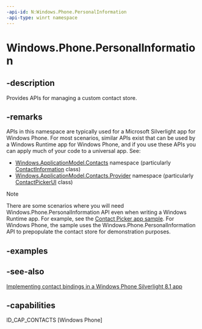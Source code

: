 ```yaml
---
-api-id: N:Windows.Phone.PersonalInformation
-api-type: winrt namespace
---
```


# Windows.Phone.PersonalInformation

## -description
Provides APIs for managing a custom contact store.

## -remarks
APIs in this namespace are typically used for a Microsoft Silverlight app for Windows Phone. For most scenarios, similar APIs exist that can be used by a Windows Runtime app for Windows Phone, and if you use these APIs you can apply much of your code to a universal app. See:
+ [Windows.ApplicationModel.Contacts](../windows.applicationmodel.contacts/windows_applicationmodel_contacts.md) namespace (particularly [ContactInformation](../windows.applicationmodel.contacts/contactinformation.md) class)
+ [Windows.ApplicationModel.Contacts.Provider](../windows.applicationmodel.contacts.provider/windows_applicationmodel_contacts_provider.md) namespace (particularly [ContactPickerUI](../windows.applicationmodel.contacts.provider/contactpickerui.md) class)


> [!NOTE]
> There are some scenarios where you will need Windows.Phone.PersonalInformation API even when writing a Windows Runtime app. For example, see the [Contact Picker app sample](https://go.microsoft.com/fwlink/p/?linkid=231575). For Windows Phone, the sample uses the Windows.Phone.PersonalInformation API to prepopulate the contact store for demonstration purposes.

## -examples

## -see-also
[Implementing contact bindings in a Windows Phone Silverlight 8.1 app](https://msdn.microsoft.com/library/windows/apps/dn642083(v=vs.105).aspx)

## -capabilities
ID_CAP_CONTACTS [Windows Phone]

